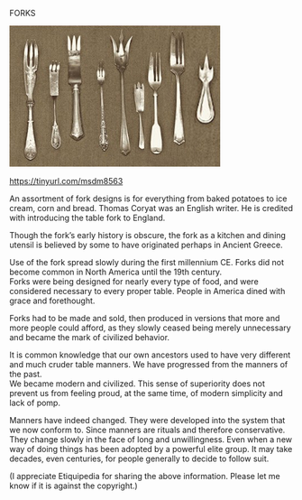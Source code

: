 FORKS


![Forks](https://github.com/ywangnccu/ywang/blob/main/images/FORKS.jpg)

https://tinyurl.com/msdm8563

An assortment of fork designs is for everything from baked potatoes to ice cream, corn and bread. 
Thomas Coryat was an English writer. He is credited with introducing the table fork to England. 

Though the fork’s early history is obscure, the fork as a kitchen and dining utensil is believed by some to have originated perhaps in Ancient Greece.

Use of the fork spread slowly during the first millennium CE. Forks did not become common in North America until the 19th century.  
Forks were being designed for nearly every type of food, and were considered necessary to every proper table. People in America dined with grace and forethought.

Forks had to be made and sold, then produced in versions that more and more people could afford, as they slowly ceased being merely unnecessary and became the mark of civilized behavior.

It is common knowledge that our own ancestors used to have very different and much cruder table manners.  We have progressed from the manners of the past.  
We became modern and civilized. This sense of superiority does not prevent us from feeling proud, at the same time, of modern simplicity and lack of pomp.

Manners have indeed changed. They were developed into the system that we now conform to. Since manners are rituals and therefore conservative. 
They change slowly in the face of long and unwillingness. Even when a new way of doing things has been adopted by a powerful elite group. 
It may take decades, even centuries, for people generally to decide to follow suit.

(I appreciate Etiquipedia for sharing the above information. Please let me know if it is against the copyright.)
